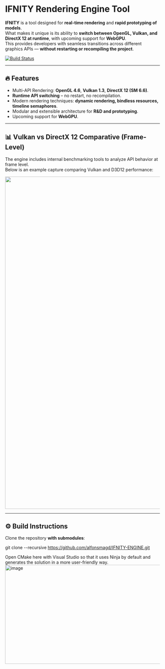# IFNITY Rendering Engine Tool  

**IFNITY** is a tool designed for **real-time rendering** and **rapid prototyping of models**.  
What makes it unique is its ability to **switch between OpenGL, Vulkan, and DirectX 12 at runtime**, with upcoming support for **WebGPU**.  
This provides developers with seamless transitions across different graphics APIs — **without restarting or recompiling the project**.  

[![Build Status](https://github.com/alfonsmagd/IFNITY-ENGINE/actions/workflows/cmake-single-platform.yml/badge.svg)](https://github.com/alfonsmagd/IFNITY-ENGINE/actions)

---

## 🔥 Features
- Multi-API Rendering: **OpenGL 4.6**, **Vulkan 1.3**, **DirectX 12 (SM 6.6)**.  
- **Runtime API switching** – no restart, no recompilation.  
- Modern rendering techniques: **dynamic rendering, bindless resources, timeline semaphores**.  
- Modular and extensible architecture for **R&D and prototyping**.  
- Upcoming support for **WebGPU**.

---

## 📊 Vulkan vs DirectX 12 Comparative (Frame-Level)

The engine includes internal benchmarking tools to analyze API behavior at frame level.  
Below is an example capture comparing Vulkan and D3D12 performance:

<p align="center">
  <img width="1678" height="1081" src="https://github.com/user-attachments/assets/65a52c4d-f655-4bf2-886b-657152ee1b5f" alt="Vulkan vs D3D12 comparative"/>
</p>

---

## ⚙️ Build Instructions

Clone the repository **with submodules**:


git clone --recursive https://github.com/alfonsmagd/IFNITY-ENGINE.git


Open CMake here with Visual Studio so that it uses Ninja by default and generates the solution in a more user-friendly way.
<img width="1278" height="322" alt="image" src="https://github.com/user-attachments/assets/49e8e63f-8301-4f23-9de9-9e5707f47a2c" />

